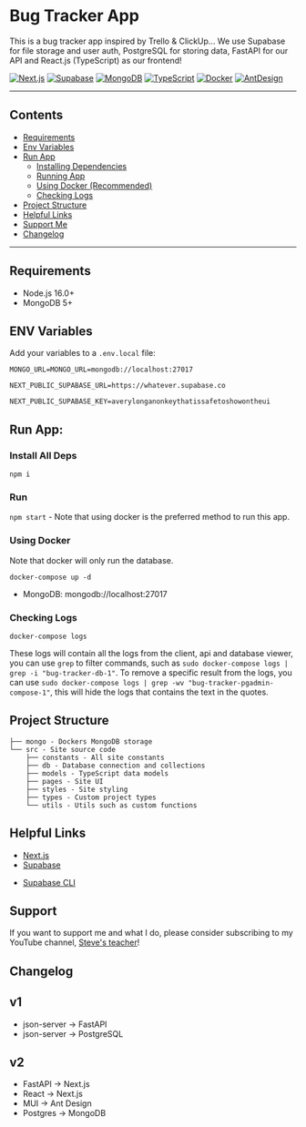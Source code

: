 # Bug Tracker App

This is a bug tracker app inspired by Trello & ClickUp... We use Supabase for file storage and user auth, PostgreSQL for storing data, FastAPI for our API and React.js (TypeScript) as our frontend!

[<img alt="Next.js" src="https://img.shields.io/badge/-Next.js-000000?style=flat-square&logo=Next.js&logoColor=white" />](https://nextjs.org)
[<img alt="Supabase" src="https://img.shields.io/badge/-Supabase-33A870?style=flat-square&logo=Supabase&logoColor=white" />](https://supabase.com)
[<img alt="MongoDB" src="https://img.shields.io/badge/-MongoDB-116149?style=flat-square&logo=MongoDB&logoColor=white" />](https://www.mongodb.com)
[<img alt="TypeScript" src="https://img.shields.io/badge/-TypeScript-0077C7?style=flat-square&logo=TypeScript&logoColor=white" />](https://www.typescriptlang.org/)
[<img alt="Docker" src="https://img.shields.io/badge/-Docker-003f8c?style=flat-square&logo=Docker&logoColor=white" />](https://www.docker.com)
[<img alt="AntDesign" src="https://img.shields.io/badge/-Ant Design-3987ff?style=flat-square&logo=AntDesign&logoColor=white" />](https://ant.design)

---

<!-- NOTE: I'm currently busy implementing a server, tracker will be wonky until switch from JSON-server to FastAPI has been completed. For a working example, go to commit: [9e438b607f7cef298c17deec07f8bbb68d4c3cd4](https://github.com/WeebNetsu/bugtracker/commit/9e438b607f7cef298c17deec07f8bbb68d4c3cd4) -->

## Contents

-   [Requirements](#requirements)
-   [Env Variables](#env-variables)
-   [Run App](#run-app)
    -   [Installing Dependencies](#install-all-deps)
    -   [Running App](#run)
    -   [Using Docker (Recommended)](#using-docker)
    -   [Checking Logs](#checking-logs)
-   [Project Structure](#project-structure)
-   [Helpful Links](#helpful-links)
-   [Support Me](#support)
-   [Changelog](#changelog)

---

## Requirements

-   Node.js 16.0+
-   MongoDB 5+

## ENV Variables

Add your variables to a `.env.local` file:

```
MONGO_URL=MONGO_URL=mongodb://localhost:27017

NEXT_PUBLIC_SUPABASE_URL=https://whatever.supabase.co

NEXT_PUBLIC_SUPABASE_KEY=averylonganonkeythatissafetoshowontheui
```

## Run App:

### Install All Deps

`npm i`

### Run

`npm start` - Note that using docker is the preferred method to run this app.

### Using Docker

Note that docker will only run the database.

`docker-compose up -d`

<!-- -   Client: http://localhost:3000 -->

-   MongoDB: mongodb://localhost:27017
<!-- -   Portainer: https://localhost:9443 -->

### Checking Logs

`docker-compose logs`

These logs will contain all the logs from the client, api and database viewer, you can use `grep` to filter commands, such as `sudo docker-compose logs | grep -i "bug-tracker-db-1"`. To remove a specific result from the logs, you can use `sudo docker-compose logs | grep -wv "bug-tracker-pgadmin-compose-1"`, this will hide the logs that contains the text in the quotes.

## Project Structure

```
├── mongo - Dockers MongoDB storage
└── src - Site source code
    ├── constants - All site constants
    ├── db - Database connection and collections
    ├── models - TypeScript data models
    ├── pages - Site UI
    ├── styles - Site styling
    ├── types - Custom project types
    └── utils - Utils such as custom functions
```

## Helpful Links

-   [Next.js](https://nextjs.org/docs/getting-started)
-   [Supabase](https://supabase.com/docs/reference/javascript/installing)
<!-- note that I use the supabase-bin AUR package instead -->
-   [Supabase CLI](https://supabase.com/docs/guides/cli)

## Support

If you want to support me and what I do, please consider subscribing to my YouTube channel, [Steve's teacher](https://www.youtube.com/stevesteacher)!

## Changelog

## v1

-   json-server -> FastAPI
-   json-server -> PostgreSQL

## v2

-   FastAPI -> Next.js
-   React -> Next.js
-   MUI -> Ant Design
-   Postgres -> MongoDB
